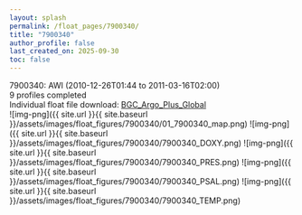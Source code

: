 ```yaml
---
layout: splash
permalink: /float_pages/7900340/
title: "7900340"
author_profile: false
last_created_on: 2025-09-30
toc: false
---
```

 
7900340: AWI (2010-12-26T01:44 to 2011-03-16T02:00)\
9 profiles completed\
Individual float file download: [BGC_Argo_Plus_Global](https://ftp.soest.hawaii.edu/bgc_argo_plus/Individual_Floats/outliers_removed/7900340_Sprof_processed.nc)\
![img-png]({{ site.url }}{{ site.baseurl }}/assets/images/float_figures/7900340/01_7900340_map.png)
![img-png]({{ site.url }}{{ site.baseurl }}/assets/images/float_figures/7900340/7900340_DOXY.png)
![img-png]({{ site.url }}{{ site.baseurl }}/assets/images/float_figures/7900340/7900340_PRES.png)
![img-png]({{ site.url }}{{ site.baseurl }}/assets/images/float_figures/7900340/7900340_PSAL.png)
![img-png]({{ site.url }}{{ site.baseurl }}/assets/images/float_figures/7900340/7900340_TEMP.png)
